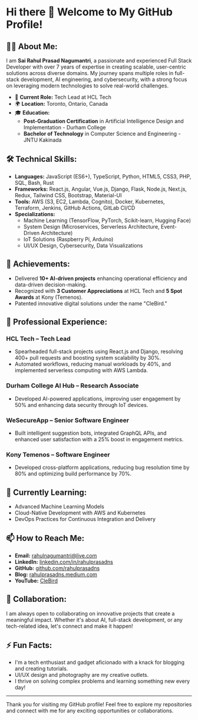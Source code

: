 # Hi there 👋 Welcome to My GitHub Profile!

## 👨‍💻 About Me:
I am **Sai Rahul Prasad Nagumantri**, a passionate and experienced Full Stack Developer with over 7 years of expertise in creating scalable, user-centric solutions across diverse domains. My journey spans multiple roles in full-stack development, AI engineering, and cybersecurity, with a strong focus on leveraging modern technologies to solve real-world challenges.

- 🔭 **Current Role:** Tech Lead at HCL Tech  
- 🌍 **Location:** Toronto, Ontario, Canada  
- 🎓 **Education:**  
  - **Post-Graduation Certification** in Artificial Intelligence Design and Implementation - Durham College  
  - **Bachelor of Technology** in Computer Science and Engineering - JNTU Kakinada  

## 🛠️ Technical Skills:
- **Languages:** JavaScript (ES6+), TypeScript, Python, HTML5, CSS3, PHP, SQL, Bash, Rust  
- **Frameworks:** React.js, Angular, Vue.js, Django, Flask, Node.js, Next.js, Redux, Tailwind CSS, Bootstrap, Material-UI  
- **Tools:** AWS (S3, EC2, Lambda, Cognito), Docker, Kubernetes, Terraform, Jenkins, GitHub Actions, GitLab CI/CD  
- **Specializations:**  
  - Machine Learning (TensorFlow, PyTorch, Scikit-learn, Hugging Face)  
  - System Design (Microservices, Serverless Architecture, Event-Driven Architecture)  
  - IoT Solutions (Raspberry Pi, Arduino)  
  - UI/UX Design, Cybersecurity, Data Visualizations  

## 🌟 Achievements:
- Delivered **10+ AI-driven projects** enhancing operational efficiency and data-driven decision-making.  
- Recognized with **3 Customer Appreciations** at HCL Tech and **5 Spot Awards** at Kony (Temenos).  
- Patented innovative digital solutions under the name "CleBird."  

## 💼 Professional Experience:
### **HCL Tech – Tech Lead**  
- Spearheaded full-stack projects using React.js and Django, resolving 400+ pull requests and boosting system scalability by 30%.  
- Automated workflows, reducing manual workloads by 40%, and implemented serverless computing with AWS Lambda.  

### **Durham College AI Hub – Research Associate**  
- Developed AI-powered applications, improving user engagement by 50% and enhancing data security through IoT devices.  

### **WeSecureApp – Senior Software Engineer**  
- Built intelligent suggestion bots, integrated GraphQL APIs, and enhanced user satisfaction with a 25% boost in engagement metrics.  

### **Kony Temenos – Software Engineer**  
- Developed cross-platform applications, reducing bug resolution time by 80% and optimizing build performance by 70%.  

## 🌱 Currently Learning:
- Advanced Machine Learning Models  
- Cloud-Native Development with AWS and Kubernetes  
- DevOps Practices for Continuous Integration and Delivery  

## 📫 How to Reach Me:
- **Email:** rahulnagumantri@live.com  
- **LinkedIn:** [linkedin.com/in/rahulprasadns](https://in.linkedin.com/in/rahulprasadns)  
- **GitHub:** [github.com/rahulprasadns](https://github.com/rahulprasadns)  
- **Blog:** [rahulprasadns.medium.com](https://rahulprasadns.medium.com)  
- **YouTube:** [CleBird](https://www.youtube.com/channel/UCTWLY80MF5oer05GmUWUB5Q)  

## 🤝 Collaboration:
I am always open to collaborating on innovative projects that create a meaningful impact. Whether it's about AI, full-stack development, or any tech-related idea, let's connect and make it happen!  

## ⚡ Fun Facts:
- I'm a tech enthusiast and gadget aficionado with a knack for blogging and creating tutorials.  
- UI/UX design and photography are my creative outlets.  
- I thrive on solving complex problems and learning something new every day!  

---

Thank you for visiting my GitHub profile! Feel free to explore my repositories and connect with me for any exciting opportunities or collaborations.
